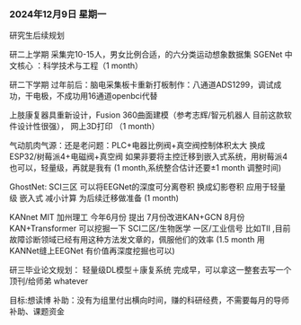 ### 2024年12月9日 星期一

研究生后续规划

研二上学期 
采集完10-15人，男女比例合适，的六分类运动想象数据集
SGENet 中文核心 ：科学技术与工程（1 month）

研二下学期
过年前后：脑电采集板卡重新打板制作：八通道ADS1299，调试成功，干电极，不成功用16通道openbci代替

上肢康复器具重新设计，Fusion 360曲面建模（参考志辉/智元机器人 目前这款软件设计性很强）， 网上3D打印 （1 month）

气动肌肉气源：还是老问题：PLC+电器比例阀+真空阀控制体积太大 换成 ESP32/树莓派4+电磁阀+真空阀 如果非要将主控迁移到嵌入式系统，用树莓派4也可以，轻量级，再就是我有 (1 month,系统整合估计还要±1 month 调整时间)

GhostNet: SCI三区 可以将EEGNet的深度可分离卷积 换成幻影卷积 应用于轻量级 嵌入式 减小计算 为后续迁移做准备 (1 month)

KANnet MIT 加州理工 今年6月份 提出 7月份改进KAN+GCN 8月份KAN+Transformer 可以挖掘一下 SCI二区/生物医学 一区/工业信号 比如TII ,目前故障诊断领域已经有用这种方法发文章的，佩服他们的效率 (1.5 month 用KANNet缝上EEGNet 有价值再深度挖掘也可以)


研三毕业论文规划：
轻量级DL模型＋康复系统  完成早，可以拿这一整套去写一个顶刊/给师弟 whatever

目标:想读博
补助：没有为组里付出横向时间，赚的科研经费，不需要每月的导师补助、课题资金













